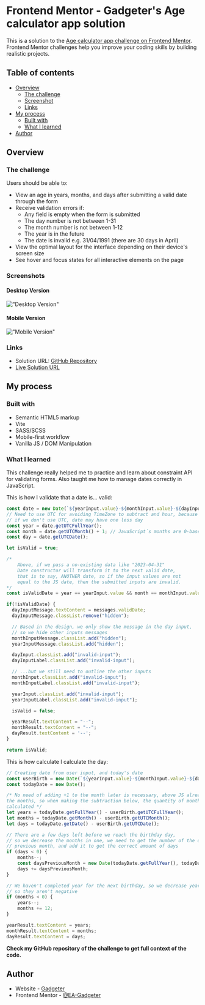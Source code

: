 # Frontend Mentor - Gadgeter's Age calculator app solution

This is a solution to the [Age calculator app challenge on Frontend Mentor](https://www.frontendmentor.io/challenges/age-calculator-app-dF9DFFpj-Q). 
Frontend Mentor challenges help you improve your coding skills by building realistic projects. 

## Table of contents

- [Overview](#overview)
  - [The challenge](#the-challenge)
  - [Screenshot](#screenshots)
  - [Links](#links)
- [My process](#my-process)
  - [Built with](#built-with)
  - [What I learned](#what-i-learned)
- [Author](#author)

## Overview

### The challenge

Users should be able to:

- View an age in years, months, and days after submitting a valid date through the form
- Receive validation errors if:
  - Any field is empty when the form is submitted
  - The day number is not between 1-31
  - The month number is not between 1-12
  - The year is in the future
  - The date is invalid e.g. 31/04/1991 (there are 30 days in April)
- View the optimal layout for the interface depending on their device's screen size
- See hover and focus states for all interactive elements on the page

### Screenshots

#### Desktop Version
!["Desktop Version"]("./screenshots/desktop.png")

#### Mobile Version
!["Mobile Version"]("./screenshots/mobile.png")

### Links

- Solution URL: [GitHub Repository]("https://github.com/EA-Gadgeter/age-calculator-app")
- [Live Solution URL]("https://ea-gadgeter.github.io/age-calculator-app/")

## My process

### Built with

- Semantic HTML5 markup
- Vite
- SASS/SCSS
- Mobile-first workflow
- Vanilla JS / DOM Manipulation

### What I learned

This challenge really helped me to practice and learn about constraint API for validating forms.
Also taught me how to manage dates correctly in JavaScript.

This is how I validate that a date is... valid:
```js
const date = new Date(`${yearInput.value}-${monthInput.value}-${dayInput.value}`);
// Need to use UTC for avoiding TimeZone to subtract and hour, because time isn't specified in Date constructor
// if we don't use UTC, date may have one less day
const year = date.getUTCFullYear();
const month = date.getUTCMonth() + 1; // JavaScript´s months are 0-based
const day = date.getUTCDate();

let isValid = true;

/* 
    Above, if we pass a no-existing data like "2023-04-31"
    Date constructor will transform it to the next valid date,
    that is to say, ANOTHER date, so if the input values are not
    equal to the JS date, then the submitted inputs are invalid.
*/
const isValidDate = year == yearInput.value && month == monthInput.value && day == dayInput.value;

if(!isValidDate) {
  dayInputMessage.textContent = messages.validDate;
  dayInputMessage.classList.remove("hidden");

  // Based in the design, we only show the message in the day input,
  // so we hide other inputs messages
  monthInputMessage.classList.add("hidden");
  yearInputMessage.classList.add("hidden");

  dayInput.classList.add("invalid-input");
  dayInputLabel.classList.add("invalid-input");

  // ...but we still need to outline the other inputs
  monthInput.classList.add("invalid-input");
  monthInputLabel.classList.add("invalid-input");

  yearInput.classList.add("invalid-input");
  yearInputLabel.classList.add("invalid-input");

  isValid = false;

  yearResult.textContent = "--";
  monthResult.textContent = "--";
  dayResult.textContent = '--';
}

return isValid;
```

This is how calculate I calculate the day:
```js
// Creating date from user input, and today's date
const userBirth = new Date(`${yearInput.value}-${monthInput.value}-${dayInput.value}`);
const todayDate = new Date();

/* No need of adding +1 to the month later is necessary, above JS already indexes
the months, so when making the subtraction below, the quantity of months is correctly
calculated */
let years = todayDate.getFullYear() - userBirth.getUTCFullYear();
let months = todayDate.getMonth() - userBirth.getUTCMonth();
let days = todayDate.getDate() - userBirth.getUTCDate();

// There are a few days left before we reach the birthday day,
// so we decrease the months in one, we need to get the number of the days of the
// previous month, and add it to get the correct amount of days
if (days < 0) {
    months--;
    const daysPreviousMonth = new Date(todayDate.getFullYear(), todayDate.getMonth(), 0).getDate();
    days += daysPreviousMonth;
}

// We haven't completed year for the next birthday, so we decrease years in 1, and add 12 to months,
// so they aren't negative
if (months < 0) {
    years--;
    months += 12;
}

yearResult.textContent = years;
monthResult.textContent = months;
dayResult.textContent = days;
```

**Check my GitHub repository of the challenge to get full context of the code.**

## Author

- Website - [Gadgeter]("https://ea-gadgeter.github.io/Web-Portafolio")
- Frontend Mentor - [@EA-Gadgeter]("https://www.frontendmentor.io/profile/EA-Gadgeter")
